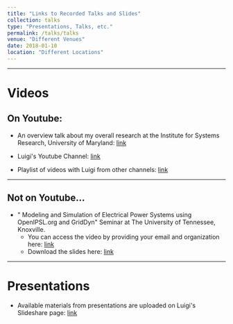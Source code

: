 ```yaml
---
title: "Links to Recorded Talks and Slides"
collection: talks
type: "Presentations, Talks, etc."
permalink: /talks/talks
venue: "Different Venues"
date: 2018-01-10
location: "Different Locations"
---
```


---

# Videos

## On Youtube:

- An overview talk about my overall research at the Institute for Systems Research, University of Maryland: [link](https://youtu.be/h_RrjAXs8rM)

- Luigi's Youtube Channel: [link](https://www.youtube.com/user/lvanfretti)

- Playlist of videos with Luigi from other channels: [link](https://www.youtube.com/watch?v=5Uf5FcqsjiA&list=PL3ewLNwzPhxI9PQR9-ARqa4tDRXU9W_ql)

---

## Not on Youtube...

- " Modeling and Simulation of Electrical Power Systems using OpenIPSL.org and GridDyn" Seminar at The University of Tennessee, Knoxville.
  - You can access the video by providing your email and organization here: [link](http://mediasite.utk.edu/UTK/Play/847c48c7feed4d54b3574047525291c51d)
  - Download the slides here: [link](http://curent.utk.edu/index.php/download_file/view/3259/1309/)

---

# Presentations

  - Available materials from presentations are uploaded on Luigi's Slideshare page: [link](https://www.slideshare.net/luigivanfretti)
